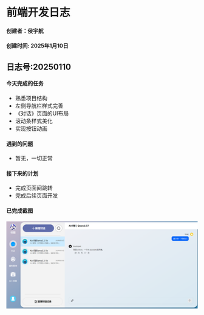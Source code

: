 # 前端开发日志
#### 创建者：侯宇航
#### 创建时间: 2025年1月10日

## 日志号:20250110
#### 今天完成的任务
- 熟悉项目结构
- 左侧导航栏样式完善
- 《对话》页面的UI布局
- 滚动条样式美化
- 实现按钮动画
####  遇到的问题
- 暂无，一切正常
#### 接下来的计划
- 完成页面间跳转
- 完成后续页面开发
#### 已完成截图
![左侧导航栏样式完善](./完成截图/250110.png)


